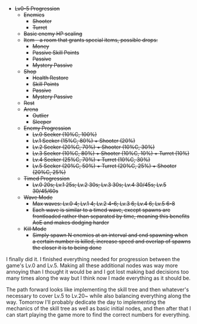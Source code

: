 <!--
title: 20210124
-->

* ~~Lv0-5 Progression~~
  * ~~Enemies~~
    * ~~Shooter~~
    * ~~Turret~~
  * ~~Basic enemy HP scaling~~
  * ~~Item - a room that grants special items, possible drops:~~
    * ~~Money~~
    * ~~Passive Skill Points~~
    * ~~Passive~~
    * ~~Mystery Passive~~
  * ~~Shop~~
    * ~~Health Restore~~
    * ~~Skill Points~~
    * ~~Passive~~
    * ~~Mystery Passive~~
  * ~~Rest~~
  * ~~Arena~~
    * ~~Outlier~~
    * ~~Sleeper~~
  * ~~Enemy Progression~~
    * ~~Lv.0 Seeker (10%C, 100%)~~
    * ~~Lv.1 Seeker (15%C, 80%) + Shooter (20%)~~
    * ~~Lv.2 Seeker (20%C, 70%) + Shooter (10%C, 30%)~~
    * ~~Lv.3 Seeker (10%C, 80%) + Shooter (10%C, 10%) + Turret (10%)~~
    * ~~Lv.4 Seeker (25%C, 70%) + Turret (10%C, 30%)~~
    * ~~Lv.5 Seeker (20%C, 50%) + Turret (20%C, 25%) + Shooter (20%C, 25%)~~
  * ~~Timed Progression~~
    * ~~Lv.0 20s; Lv.1 25s; Lv.2 30s; Lv.3 30s; Lv.4 30/45s; Lv.5 30/45/60s~~
  * ~~Wave Mode~~
    * ~~Max waves: Lv.0 4; Lv.1 4; Lv.2 4-6; Lv.3 6; Lv.4 6; Lv.5 6-8~~
    * ~~Each wave is similar to a timed wave, except spawns are frontloaded rather than separated by time, meaning this benefits AoE and makes dodging harder~~
  * ~~Kill Mode~~
    * ~~Simply spawn N enemies at an interval and end spawning when a certain number is killed, increase speed and overlap of spawns the closer it is to being done~~

I finally did it. I finished everything needed for progression between the game's Lv.0 and Lv.5. Making all these additional nodes was way more annoying than I thought
it would be and I got lost making bad decisions too many times along the way but I think now I made everything as it should be.

The path forward looks like implementing the skill tree and then whatever's necessary to cover Lv.5 to Lv.20~ while also balancing everything along the way.
Tomorrow I'll probably dedicate the day to implementing the mechanics of the skill tree as well as basic initial nodes, and then after that I can start playing the game more
to find the correct numbers for everything.
